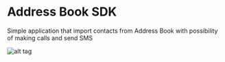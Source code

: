 Address Book SDK
===========

Simple application that import contacts from Address Book with possibility of making calls and send SMS 

![alt tag](http://habrastorage.org/storage3/a5b/299/e4f/a5b299e4fc0e92b76a0ead27e2dc6605.png)
